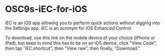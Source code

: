 # OSC9s-iEC-for-iOS
iEC is an iOS app allowing you to perform 
quick actions without digging into the 
Settings app. iEC is an acronym for iOS 
Enhanced Control.

To download, use this link on the mobile 
device of your choice (iPhone or iPad),
but keep in mind this has to be on an iOS 
device, click "View Code", then tap
"iEC.shortcut", then "View raw", then
finally, "Download."
